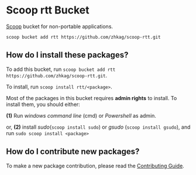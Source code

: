 # Scoop rtt Bucket

[Scoop](https://scoop.sh/) bucket for non-portable applications.

```
scoop bucket add rtt https://github.com/zhkag/scoop-rtt.git
```

How do I install these packages?
---------------------------------

To add this bucket, run `scoop bucket add rtt https://github.com/zhkag/scoop-rtt.git`.

To install, run `scoop install rtt/<package>`.

Most of the packages in this bucket requires **admin rights** to install. To install them, you should either:

**(1)** Run *windows command line* (cmd) or *Powershell* as admin.

or, **(2)** install *sudo*(`scoop install sudo`) or *gsudo* (`scoop install gsudo`), and run `sudo scoop install <package>`


How do I contribute new packages?
----------------------------------

To make a new package contribution, please read the [Contributing Guide](https://github.com/ScoopInstaller/.github/blob/main/.github/CONTRIBUTING.md).
